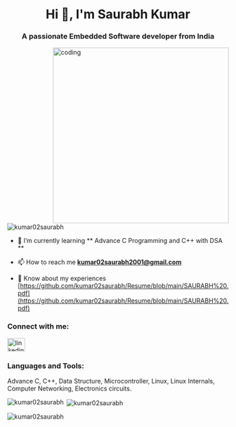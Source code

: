 <h1 align="center">Hi 👋, I'm Saurabh Kumar</h1>
<h3 align="center">A passionate Embedded Software developer from India</h3>

<img align ="right" alt= "coding" width ="400" src ="https://cdn.dribbble.com/users/1162077/screenshots/3848914/programmer.gif">

<p align="left"> <img src="https://komarev.com/ghpvc/?username=kumar02saurabh&label=Profile%20views&color=0e75b6&style=flat" alt="kumar02saurabh" /> </p>

- 🌱 I’m currently learning ** Advance C Programming and C++ with DSA **

- 📫 How to reach me **kumar02saurabh2001@gmail.com**

- 📄 Know about my experiences [https://github.com/kumar02saurabh/Resume/blob/main/SAURABH%20.pdf](https://github.com/kumar02saurabh/Resume/blob/main/SAURABH%20.pdf)

<h3 align="left">Connect with me:</h3>
<p align="left">
<a href="https://linkedin.com/in/linkedin.com/in/saurabh-kumar-089a95194" target="blank"><img align="center" src="https://raw.githubusercontent.com/rahuldkjain/github-profile-readme-generator/master/src/images/icons/Social/linked-in-alt.svg" alt="linkedin.com/in/saurabh-kumar-089a95194" height="30" width="40" /></a>
</p>

<h3 align="left">Languages and Tools:</h3>
<p> Advance C, C++, Data Structure, Microcontroller, Linux, Linux Internals, Computer Networking, Electronics circuits.
</p>
<!-- <p align="left"> <a href="https://www.cprogramming.com/" target="_blank" rel="noreferrer"> <img src="https://raw.githubusercontent.com/devicons/devicon/master/icons/c/c-original.svg" alt="c" width="40" height="40"/> </a> <a href="https://www.w3schools.com/cpp/" target="_blank" rel="noreferrer"> <img src="https://raw.githubusercontent.com/devicons/devicon/master/icons/cplusplus/cplusplus-original.svg" alt="cplusplus" width="40" height="40"/> </a> <a href="https://www.w3schools.com/css/" target="_blank" rel="noreferrer"> <img src="https://raw.githubusercontent.com/devicons/devicon/master/icons/css3/css3-original-wordmark.svg" alt="css3" width="40" height="40"/> </a> <a href="https://expressjs.com" target="_blank" rel="noreferrer"> <img src="https://raw.githubusercontent.com/devicons/devicon/master/icons/express/express-original-wordmark.svg" alt="express" width="40" height="40"/> </a> <a href="https://git-scm.com/" target="_blank" rel="noreferrer"> <img src="https://www.vectorlogo.zone/logos/git-scm/git-scm-icon.svg" alt="git" width="40" height="40"/> </a> <a href="https://www.w3.org/html/" target="_blank" rel="noreferrer"> <img src="https://raw.githubusercontent.com/devicons/devicon/master/icons/html5/html5-original-wordmark.svg" alt="html5" width="40" height="40"/> </a> <a href="https://www.java.com" target="_blank" rel="noreferrer"> <img src="https://raw.githubusercontent.com/devicons/devicon/master/icons/java/java-original.svg" alt="java" width="40" height="40"/> </a> <a href="https://developer.mozilla.org/en-US/docs/Web/JavaScript" target="_blank" rel="noreferrer"> <img src="https://raw.githubusercontent.com/devicons/devicon/master/icons/javascript/javascript-original.svg" alt="javascript" width="40" height="40"/> </a> <a href="https://www.mongodb.com/" target="_blank" rel="noreferrer"> <img src="https://raw.githubusercontent.com/devicons/devicon/master/icons/mongodb/mongodb-original-wordmark.svg" alt="mongodb" width="40" height="40"/> </a> <a href="https://www.mysql.com/" target="_blank" rel="noreferrer"> <img src="https://raw.githubusercontent.com/devicons/devicon/master/icons/mysql/mysql-original-wordmark.svg" alt="mysql" width="40" height="40"/> </a> <a href="https://nodejs.org" target="_blank" rel="noreferrer"> <img src="https://raw.githubusercontent.com/devicons/devicon/master/icons/nodejs/nodejs-original-wordmark.svg" alt="nodejs" width="40" height="40"/> </a> <a href="https://www.python.org" target="_blank" rel="noreferrer"> <img src="https://raw.githubusercontent.com/devicons/devicon/master/icons/python/python-original.svg" alt="python" width="40" height="40"/> </a> <a href="https://reactjs.org/" target="_blank" rel="noreferrer"> <img src="https://raw.githubusercontent.com/devicons/devicon/master/icons/react/react-original-wordmark.svg" alt="react" width="40" height="40"/> </a> </p> -->

<p><img align="left" src="https://github-readme-stats.vercel.app/api/top-langs?username=kumar02saurabh&show_icons=true&locale=en&layout=compact" alt="kumar02saurabh" /></p>

<p>&nbsp;<img align="center" src="https://github-readme-stats.vercel.app/api?username=kumar02saurabh&show_icons=true&locale=en" alt="kumar02saurabh" /></p>

<p><img align="center" src="https://github-readme-streak-stats.herokuapp.com/?user=kumar02saurabh&" alt="kumar02saurabh" /></p>
